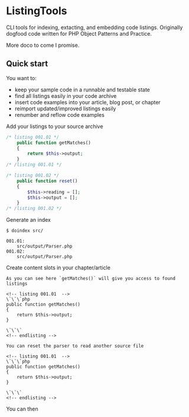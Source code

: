 # ListingTools

CLI tools for indexing, extacting, and  embedding code listings. Originally dogfood code written for PHP Object Patterns and Practice.

More doco to come I promise.

## Quick start
You want to: 

* keep your sample code in a runnable and testable state
* find all listings easily in your code archive
* insert code examples into your article, blog post, or chapter
* reimport updated/improved listings easily
* renumber and reflow code examples

Add your listings to your source archive

```php
/* listing 001.01 */
    public function getMatches()
    {
        return $this->output;
    }
/* /listing 001.01 */

/* listing 001.02 */
    public function reset()
    {
        $this->reading = [];
        $this->output = [];
    }
/* /listing 001.02 */
```

Generate an index

```
$ doindex src/

001.01: 
    src/output/Parser.php
001.02: 
    src/output/Parser.php
```

Create content slots in your chapter/article

```
As you can see here `getMatches()` will give you access to found listings

<!-- listing 001.01  -->
\`\`\`php
public function getMatches()
{
    return $this->output;
}

\`\`\`
<!-- endlisting -->

You can reset the parser to read another source file

<!-- listing 001.01  -->
\`\`\`php
public function getMatches()
{
    return $this->output;
}

\`\`\`
<!-- endlisting -->
```

You can then
